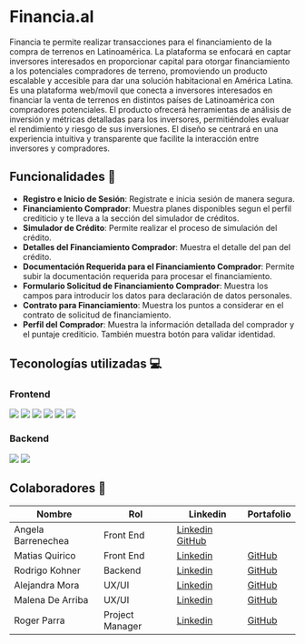 # **Financia.al**

Financia te permite realizar transacciones para el financiamiento de la compra de terrenos en Latinoamérica. La plataforma se enfocará en captar inversores interesados en proporcionar capital para otorgar financiamiento a los potenciales compradores de terreno, promoviendo un producto escalable y accesible para dar una solución habitacional en América Latina.
Es una plataforma web/movil que conecta a inversores interesados en financiar la venta de terrenos en distintos países de Latinoamérica con compradores potenciales. El producto ofrecerá herramientas de análisis de inversión y métricas detalladas para los inversores, permitiéndoles
evaluar el rendimiento y riesgo de sus inversiones. El diseño se centrará en una experiencia intuitiva y transparente que facilite la interacción entre inversores y compradores.

## Funcionalidades 🚀
- **Registro e Inicio de Sesión**: Registrate e inicia sesión de manera segura.
- **Financiamiento Comprador**: Muestra planes disponibles segun el perfil crediticio y te lleva a la sección del simulador de créditos.
- **Simulador de Crédito**: Permite realizar el proceso de simulación del crédito.
- **Detalles del Financiamiento Comprador**: Muestra el detalle del pan del crédito.
- **Documentación Requerida para el Financiamiento Comprador**: Permite subir la documentación requerida para procesar el financiamiento.
- **Formulario Solicitud de Financiamiento Comprador**: Muestra los campos para introducir los datos para declaración de datos personales.
- **Contrato para Financiamiento**: Muestra los puntos a considerar en el contrato de solicitud de financiamiento.
- **Perfil del Comprador**: Muestra la información detallada del comprador y el puntaje crediticio. También muestra botón para validar identidad.

## Teconologías utilizadas 💻

<h3 align='left'>
  Frontend
</h3>
<p align='left'>
  <img src='https://img.shields.io/badge/HTML5-E34F26.svg?style=for-the-badge&logo=HTML5&logoColor=white' />
  <img src='https://img.shields.io/badge/CSS3-1572B6.svg?style=for-the-badge&logo=CSS3&logoColor=white' />
  <img src='https://img.shields.io/badge/JavaScript-F7DF1E.svg?style=for-the-badge&logo=JavaScript&logoColor=black' />
    <img src='https://img.shields.io/badge/React-61DAFB.svg?style=for-the-badge&logo=React&logoColor=black' />
   <img src='https://img.shields.io/badge/Redux-764ABC.svg?style=for-the-badge&logo=Redux&logoColor=white' />
   <img src='https://img.shields.io/badge/Material%20UI-007FFF?style=for-the-badge&logo=mui&logoColor=white' />

</p>

<h3 align='left'>
  Backend
</h3>
<p align='left'>
   <img src='https://img.shields.io/badge/.NET-512BD4.svg?style=for-the-badge&logo=dotnet&logoColor=white' />
   <img src='https://img.shields.io/badge/Microsoft%20SQL%20Server-CC2927?style=for-the-badge&logo=microsoft%20sql%20server&logoColor=white' />

</p>

## Colaboradores 👥

| Nombre             | Rol             | Linkedin                                                        | Portafolio                                    |
| ------------------ | --------------- | --------------------------------------------------------------- | --------------------------------------------- |
| Angela Barrenechea | Front End       | [Linkedin](https://www.linkedin.com/in/angela-barrenechea-589127265/) [GitHub](https://github.com/angelacba86)      |
| Matias Quirico     | Front End       | [Linkedin](https://www.linkedin.com/in/matias-quirico/)         | [GitHub](https://github.com/MQuirico)         |
| Rodrigo Kohner     | Backend         | [Linkedin](https://www.linkedin.com/in/rodrigo-kohnen/)         | [GitHub](https://github.com/rodrikohnen)      |
| Alejandra Mora     | UX/UI           | [Linkedin](https://www.linkedin.com/in/aleja-mora-vitoviz-uxui) | [GitHub](https://github.com/AlejandraVitoviz) |
| Malena De Arriba   | UX/UI           | [Linkedin](https://www.linkedin.com/in/malena-de-arriba)        | [GitHub](https://github.com/maleducat)        |
| Roger Parra        | Project Manager | [Linkedin](https://www.linkedin.com/in/roger-parra/)            | [GitHub](https://github.com/rogerparra)       |
